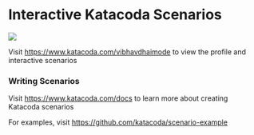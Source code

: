 # Interactive Katacoda Scenarios

[![](http://shields.katacoda.com/katacoda/vibhavdhaimode/count.svg)](https://www.katacoda.com/vibhavdhaimode "Get your profile on Katacoda.com")

Visit https://www.katacoda.com/vibhavdhaimode to view the profile and interactive scenarios

### Writing Scenarios
Visit https://www.katacoda.com/docs to learn more about creating Katacoda scenarios

For examples, visit https://github.com/katacoda/scenario-example
